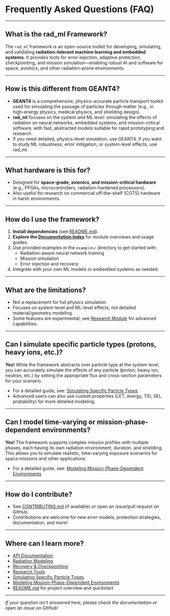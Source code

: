# Frequently Asked Questions (FAQ)

---

## What is the rad_ml Framework?

The `rad_ml` framework is an open-source toolkit for developing, simulating, and validating **radiation-tolerant machine learning and embedded systems**. It provides tools for error injection, adaptive protection, checkpointing, and mission simulation—enabling robust AI and software for space, avionics, and other radiation-prone environments.

---

## How is this different from GEANT4?

- **GEANT4** is a comprehensive, physics-accurate particle transport toolkit used for simulating the passage of particles through matter (e.g., in high-energy physics, medical physics, and shielding design).
- **rad_ml** focuses on the *system and ML level*: simulating the effects of radiation on neural networks, embedded systems, and mission-critical software, with fast, abstracted models suitable for rapid prototyping and research.
- If you need detailed, physics-level simulation, use GEANT4. If you want to study ML robustness, error mitigation, or system-level effects, use rad_ml.

---

## What hardware is this for?

- Designed for **space-grade, avionics, and mission-critical hardware** (e.g., FPGAs, microcontrollers, radiation-hardened processors).
- Also useful for research on commercial off-the-shelf (COTS) hardware in harsh environments.

---

## How do I use the framework?

1. **Install dependencies** (see [README.md](README.md)).
2. **Explore the [Documentation Index](README.md#documentation-index)** for module overviews and usage guides.
3. Use provided examples in the `examples/` directory to get started with:
   - Radiation-aware neural network training
   - Mission simulation
   - Error injection and recovery
4. Integrate with your own ML models or embedded systems as needed.

---

## What are the limitations?

- Not a replacement for full physics simulation.
- Focuses on system-level and ML-level effects, not detailed material/geometry modeling.
- Some features are experimental; see [Research Module](include/rad_ml/research/RESEARCH.md) for advanced capabilities.

---

## Can I simulate specific particle types (protons, heavy ions, etc.)?

**Yes!** While the framework abstracts over particle type at the system level, you can accurately simulate the effects of any particle (proton, heavy ion, neutron, etc.) by setting the appropriate flux and cross-section parameters for your scenario.

- For a detailed guide, see: [Simulating Specific Particle Types](include/rad_ml/radiation/PARTICLE_TYPES.md)
- Advanced users can also use custom properties (LET, energy, TID, SEL probability) for more detailed modeling.

---

## Can I model time-varying or mission-phase-dependent environments?

**Yes!** The framework supports complex mission profiles with multiple phases, each having its own radiation environment, duration, and shielding. This allows you to simulate realistic, time-varying exposure scenarios for space missions and other applications.

- For a detailed guide, see: [Modeling Mission-Phase-Dependent Environments](include/rad_ml/radiation/MISSION_PHASES.md)

---

## How do I contribute?

- See [CONTRIBUTING.md](CONTRIBUTING.md) (if available) or open an issue/pull request on GitHub.
- Contributions are welcome for new error models, protection strategies, documentation, and more!

---

## Where can I learn more?

- [API Documentation](include/rad_ml/api/API.md)
- [Radiation Modeling](include/rad_ml/radiation/RADIATION.md)
- [Recovery & Checkpointing](include/rad_ml/core/recovery/RECOVERY.md)
- [Research Tools](include/rad_ml/research/RESEARCH.md)
- [Simulating Specific Particle Types](include/rad_ml/radiation/PARTICLE_TYPES.md)
- [Modeling Mission-Phase-Dependent Environments](include/rad_ml/radiation/MISSION_PHASES.md)
- [README.md](README.md) for project overview and quickstart

---

*If your question isn't answered here, please check the documentation or open an issue on GitHub!*
